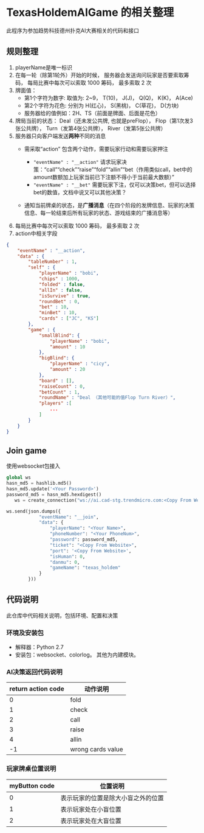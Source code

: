 # TexasHoldemAIGame 的相关整理
此程序为参加趋势科技德州扑克AI大赛相关的代码和接口
## 规则整理
1. playerName是唯一标识
2. 在每一轮（除第1轮外）开始的时候， 服务器会发送询问玩家是否要索取筹码， 每局比赛中每次可以索取 1000 筹码， 最多索取 2 次
3. 牌面值：
	- 第1个字符为数字: 取值为: 2~9， T(10)， J(J)， Q(Q)， K(K)， A(Ace)
	- 第2个字符为花色: 分别为 H(红心)， S(黑桃)， C(草花)， D(方块)
	- 服务器给的值例如：2H、TS（前面是牌面、后面是花色）
4. 牌局当前的状态：
   Deal（还未发公共牌, 也就是preFlop）， Flop（第1次发3张公共牌）， Turn（发第4张公共牌）， River（发第5张公共牌）
5. 服务器只向客户端发送**两种**不同的消息
	- 需采取“action”
    包含两个动作，需要玩家行动和需要玩家押注
		- `"eventName" : "__action"`
		请求玩家决策：“call”“check”“raise”“fold”“allin”“bet（作用类似call，bet中的amount数额加上玩家当前已下注额不得小于当前最大数额）”
		- `"eventName" : "__bet"`
		需要玩家下注，仅可以决策bet，但可以选择bet的数值，文档中说又可以其他决策？

	- 通知当前牌桌的状态，是**广播消息**（在四个阶段的发牌信息、玩家的决策信息、每一轮结束后所有玩家的状态、游戏结束的广播消息等）
6. 每局比赛中每次可以索取 1000 筹码， 最多索取 2 次
7. action中相关字段
```json
{
    "eventName" : "__action",
    "data" : {
        "tableNumber" : 1,
        "self" : {
            "playerName" : "bobi",
            "chips" : 1000,
            "folded" : false,
            "allIn" : false,
            "isSurvive" : true,
            "roundBet" : 0,
            "bet" : 10,
            "minBet" : 10,
            "cards" : ["JC", "KS"]
        },
        "game" : {
            "smallBlind": {
                "playerName" : "bobi",
                "amount" : 10
            },
            "bigBlind": {
                "playerName" : "cicy",
                "amount" : 20
            },
            "board" : [],
            "raiseCount" : 0,
            "betCount" : 1,
            "roundName" : "Deal （其他可能的值Flop Turn River）",
            "players" :[
				...
			]
		}
    }
}
```

## Join game

使用websocket包接入

```python
global ws
hasn_md5 = hashlib.md5()
hasn_md5.update('<Your Password>')
password_md5 = hasn_md5.hexdigest()
   ws = create_connection("ws://ai.cad-stg.trendmicro.com:<Copy From Website：port>")

ws.send(json.dumps({
            "eventName": "__join",
            "data": {
                "playerName": "<Your Name>",
                "phoneNumber": "<Your PhoneNum>",
                "password": password_md5,
                "ticket": "<Copy From Website>",
                "port": '<Copy From Website>',
                "isHuman": 0,
                "danmu": 0,
                "gameName": "texas_holdem"
            }
        }))
```
## 代码说明
此仓库中代码相关说明，包括环境、配置和决策

### 环境及安装包
- 解释器：Python 2.7
- 安装包：websocket、colorlog。 其他为内建模块。

### AI决策返回代码说明
| return action code | 动作说明          |
| ------------------ | ----------------- |
| 0                  | fold              |
| 1                  | check             |
| 2                  | call              |
| 3                  | raise             |
| 4                  | allin             |
| -1                 | wrong cards value |

### 玩家牌桌位置说明
| myButton code | 位置说明                           |
| ------------- | ---------------------------------- |
| 0             | 表示玩家的位置是除大小盲之外的位置 |
| 1             | 表示玩家处在小盲位置               |
| 2             | 表示玩家处在大盲位置               |
